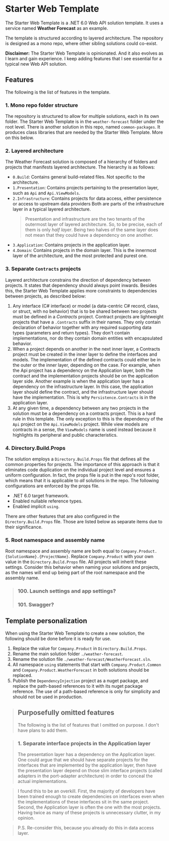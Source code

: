 # Starter Web Template
The Starter Web Template is a .NET 6.0 Web API solution template. It uses a service named **Weather Forecast** as an example. 

The template is structured according to layered architecture. The repository is designed as a mono repo, where other sibling solutions could co-exist.

**Disclaimer:** The Starter Web Template is opinionated. And it also evolves as I learn and gain experience. I keep adding features that I see essential for a typical new Web API solution.

## Features
The following is the list of features in the template.

### 1. Mono repo folder structure
The repository is structured to allow for multiple solutions, each in its own folder. The Starter Web Template is in the `weather-forecast` folder under the root level. There is another solution in this repo, named `common-packages`. It produces class libraries that are needed by the Starter Web Template. More on this below.

### 2. Layered architecture
The Weather Forecast solution is composed of a hierarchy of folders and projects that manifests layered architecture. The hierarchy is as follows:
* `0.Build`: Contains general build-related files. Not specific to the architecture.
* `1.Presentation`: Contains projects pertaining to the presentation layer, such as `Api` and `Api.ViewModels`.
* `2.Infrastructure`: Contains projects for data access, either persistence or access to upstream data providers Both are parts of the infrastructure layer in a typical layered architecture.
    > Presentation and infrastructure are the two tenants of the outermost layer of layered architecture. So, to be precise, each of them is only _half layer_. Being two halves of the same layer does not mean that they could have a dependency on one another.
* `3.Application`: Contains projects in the application layer.
* `4.Domain`: Contains projects in the domain layer. This is the innermost layer of the architecture, and the most protected and purest one.

### 3. Separate `Contracts` projects
Layered architecture constrains the direction of dependency between projects. It states that dependency should always point inwards. Besides this, the Starter Web Template applies more constraints to dependencies between projects, as described below:
1. Any interface (C# interface) or model (a data-centric C# record, class, or struct, with no behavior) that is to be shared between two projects must be defined in a _Contracts_ project. Contract projects are lightweight projects that have a `.Contracts` suffix in their names. They only contain declaration of behavior together with any required supporting data types (parameters and return types). They don't contain implementations, nor do they contain domain entities with encapsulated behavior.
2. When a project depends on another in the next inner layer, a Contracts project must be created in the inner layer to define the interfaces and models. The implementation of the defined contracts could either be in the outer or the inner layer, depending on the case. For example, when the Api project has a dependency on the Application layer, both the contract and the implementation projects should be on the application layer side. Another example is when the application layer has a dependency on the infrastructure layer. In this case, the application layer should define the contract, and the infrastructure layer should have the implementation. This is why `Persistence.Contracts` is in the application layer.
3. At any given time, a dependency between any two projects in the solution must be a dependency on a contracts project. This is a hard rule in this template. The only exception to this is the dependency of the `Api` project on the `Api.ViewModels` project. While view models are contracts in a sense, the `ViewModels` name is used instead because it highlights its peripheral and public characteristics.

### 4. Directory.Build.Props
The solution employs a `Directory.Build.Props` file that defines all the common properties for projects. The importance of this approach is that it eliminates code duplication on the individual project level and ensures a uniform configuration. In fact, the props file is put in the repo's root folder, which means that it is applicable to _all_ solutions in the repo. The following configurations are enforced by the props file.
* .NET 6.0 target framework.
* Enabled nullable reference types.
* Enabled implicit `using`.

There are other features that are also configured in the `Directory.Build.Props` file. Those are listed below as separate items due to their significance.

### 5. Root namespace and assembly name
Root namespace and assembly name are both equal to `Company.Product.{SolutionName}.{ProjectName}`. Replace `Company.Product` with your own value in the `Directory.Build.Props` file. All projects will inherit these settings. Consider this behavior when naming your solutions and projects, as the names will end up being part of the root namespace and the assembly name.

>### 100. Launch settings and app settings?
>### 101. Swagger?

## Template personalization
When using the Starter Web Template to create a new solution, the following should be done before it is ready for use.
1. Replace the value for `Company.Product` in `Directory.Build.Props`.
2. Rename the main solution folder `./weather-forecast`.
3. Rename the solution file `./weather-forecast/WeatherForecast.sln`.
4. All namespace `using` statements that start with `Company.Product.Common` and `Company.Product.WeatherForecast` in both solutions should be replaced.
5. Publish the `DependencyInjection` project as a nuget package, and replace the path-based references to it with its nuget package reference. The use of a path-based reference is only for simplicity and should not be used in production.


>## Purposefully omitted features
>The following is the list of features that I omitted on purpose. I don't have plans to add them.

>### 1. Separate interface projects in the Application layer
>The presentation layer has a dependency on the Application layer. One could argue that we should have separate projects for the interfaces that are implemented by the application layer, then have the presentation layer depend on those slim interface projects (called adapters in the port-adapter architecture) in order to conceal the actual implementations. 

>I found this to be an overkill. First, the majority of developers have been trained enough to create dependencies on interfaces even when the implementations of these interfaces sit in the same project. Second, the Application layer is often the one with the most projects. Having twice as many of these projects is unnecessary clutter, in my opinion.

>P.S. Re-consider this, because you already do this in data access layer.